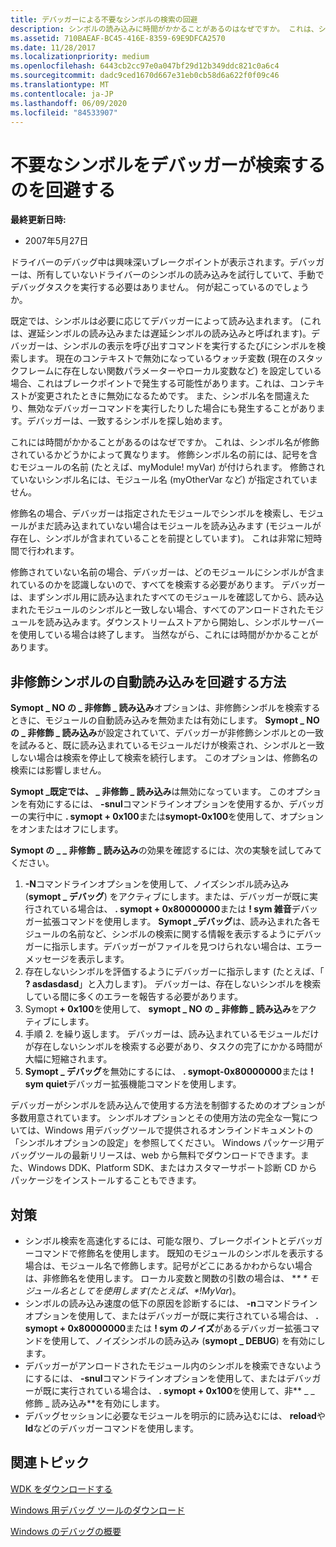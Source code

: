 ```yaml
---
title: デバッガーによる不要なシンボルの検索の回避
description: シンボルの読み込みに時間がかかることがあるのはなぜですか。 これは、シンボル名が修飾されているかどうかによって異なります。
ms.assetid: 710BAEAF-BC45-416E-8359-69E9DFCA2570
ms.date: 11/28/2017
ms.localizationpriority: medium
ms.openlocfilehash: 6443cb2cc97e0a047bf29d12b349ddc821c0a6c4
ms.sourcegitcommit: dadc9ced1670d667e31eb0cb58d6a622f0f09c46
ms.translationtype: MT
ms.contentlocale: ja-JP
ms.lasthandoff: 06/09/2020
ms.locfileid: "84533907"
---
```

# <a name="avoiding-debugger-searches-for-un-needed-symbols"></a>不要なシンボルをデバッガーが検索するのを回避する

**最終更新日時:**

- 2007年5月27日

ドライバーのデバッグ中は興味深いブレークポイントが表示されます。デバッガーは、所有していないドライバーのシンボルの読み込みを試行していて、手動でデバッグタスクを実行する必要はありません。 何が起こっているのでしょうか。

既定では、シンボルは必要に応じてデバッガーによって読み込まれます。 (これは、遅延シンボルの読み込みまたは遅延シンボルの読み込みと呼ばれます)。デバッガーは、シンボルの表示を呼び出すコマンドを実行するたびにシンボルを検索します。 現在のコンテキストで無効になっているウォッチ変数 (現在のスタックフレームに存在しない関数パラメーターやローカル変数など) を設定している場合、これはブレークポイントで発生する可能性があります。これは、コンテキストが変更されたときに無効になるためです。 また、シンボル名を間違えたり、無効なデバッガーコマンドを実行したりした場合にも発生することがあります。デバッガーは、一致するシンボルを探し始めます。

これには時間がかかることがあるのはなぜですか。 これは、シンボル名が修飾されているかどうかによって異なります。 修飾シンボル名の前には、記号を含むモジュールの名前 (たとえば、myModule! myVar) が付けられます。 修飾されていないシンボル名には、モジュール名 (myOtherVar など) が指定されていません。

修飾名の場合、デバッガーは指定されたモジュールでシンボルを検索し、モジュールがまだ読み込まれていない場合はモジュールを読み込みます (モジュールが存在し、シンボルが含まれていることを前提としています)。 これは非常に短時間で行われます。

修飾されていない名前の場合、デバッガーは、どのモジュールにシンボルが含まれているのかを認識しないので、すべてを検索する必要があります。 デバッガーは、まずシンボル用に読み込まれたすべてのモジュールを確認してから、読み込まれたモジュールのシンボルと一致しない場合、すべてのアンロードされたモジュールを読み込みます。ダウンストリームストアから開始し、シンボルサーバーを使用している場合は終了します。 当然ながら、これには時間がかかることがあります。

## <a name="how-to-prevent-automatic-loading-for-unqualified-symbols"></a>非修飾シンボルの自動読み込みを回避する方法

**Symopt \_ NO の \_ 非修飾 \_ 読み込み**オプションは、非修飾シンボルを検索するときに、モジュールの自動読み込みを無効または有効にします。 **Symopt \_ NO の \_ 非修飾 \_ 読み込み**が設定されていて、デバッガーが非修飾シンボルとの一致を試みると、既に読み込まれているモジュールだけが検索され、シンボルと一致しない場合は検索を停止して検索を続行します。 このオプションは、修飾名の検索には影響しません。

**Symopt \_既定では、 \_ 非修飾 \_ 読み込み**は無効になっています。 このオプションを有効にするには、 **-snul**コマンドラインオプションを使用するか、デバッガーの実行中に **. symopt + 0x100**または**symopt-0x100**を使用して、オプションをオンまたはオフにします。

**Symopt の \_ \_ 非修飾 \_ 読み込み**の効果を確認するには、次の実験を試してみてください。

1. **-N**コマンドラインオプションを使用して、ノイズシンボル読み込み (**symopt \_ デバッグ**) をアクティブにします。または、デバッガーが既に実行されている場合は、 **. symopt + 0x80000000**または **! sym 雑音**デバッガー拡張コマンドを使用します。 **Symopt \_デバッグ**は、読み込まれた各モジュールの名前など、シンボルの検索に関する情報を表示するようにデバッガーに指示します。デバッガーがファイルを見つけられない場合は、エラーメッセージを表示します。
2. 存在しないシンボルを評価するようにデバッガーに指示します (たとえば、「 **? asdasdasd**」と入力します)。 デバッガーは、存在しないシンボルを検索している間に多くのエラーを報告する必要があります。
3. Symopt **+ 0x100**を使用して、 **symopt \_ NO の \_ 非修飾 \_ 読み込み**をアクティブにします。
4. 手順 2. を繰り返します。 デバッガーは、読み込まれているモジュールだけが存在しないシンボルを検索する必要があり、タスクの完了にかかる時間が大幅に短縮されます。
5. **Symopt \_ デバッグ**を無効にするには、 **. symopt-0x80000000**または **! sym quiet**デバッガー拡張機能コマンドを使用します。

デバッガーがシンボルを読み込んで使用する方法を制御するためのオプションが多数用意されています。 シンボルオプションとその使用方法の完全な一覧については、Windows 用デバッグツールで提供されるオンラインドキュメントの「シンボルオプションの設定」を参照してください。 Windows パッケージ用デバッグツールの最新リリースは、web から無料でダウンロードできます。また、Windows DDK、Platform SDK、またはカスタマーサポート診断 CD からパッケージをインストールすることもできます。

## <a name="what-should-you-do"></a>対策

- シンボル検索を高速化するには、可能な限り、ブレークポイントとデバッガーコマンドで修飾名を使用します。 既知のモジュールのシンボルを表示する場合は、モジュール名で修飾します。記号がどこにあるかわからない場合は、非修飾名を使用します。 ローカル変数と関数の引数の場合は、 **$** モジュール名としてを使用します (たとえば、 *$!MyVar*)。
- シンボルの読み込み速度の低下の原因を診断するには、 **-n**コマンドラインオプションを使用して、またはデバッガーが既に実行されている場合は、 **. symopt + 0x80000000**または **! sym のノイズ**があるデバッガー拡張コマンドを使用して、ノイズシンボルの読み込み (**symopt \_ DEBUG**) を有効にします。
- デバッガーがアンロードされたモジュール内のシンボルを検索できないようにするには、 **-snul**コマンドラインオプションを使用して、またはデバッガーが既に実行されている場合は、 **. symopt + 0x100**を使用して、非** \_ \_ 修飾 \_ 読み込み**を有効にします。
- デバッグセッションに必要なモジュールを明示的に読み込むには、 **reload**や**ld**などのデバッガーコマンドを使用します。

## <a name="related-topics"></a>関連トピック

[WDK をダウンロードする](https://docs.microsoft.com/windows-hardware/drivers/download-the-wdk)

[Windows 用デバッグ ツールのダウンロード](debugger-download-tools.md)

[Windows のデバッグの概要](getting-started-with-windows-debugging.md)

